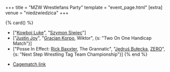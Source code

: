 +++
title = "MZW Wrestlefans Party"
template = "event_page.html"
[extra]
venue = "niedzwiedzica"
+++

{% card() %}
- ["[Kowboj Luke](@/w/red-thunder.md)", "[Szymon Siwiec](@/w/szymon-siwiec.md)"]
- ["[Justin Joy](@/w/justin-joy.md)", "[Gracjan Korpo](@/w/gracjan-korpo.md), Wiktor",
  {s: "Two On One Handicap Match"}]
- ["Posse In Effect: [Rick Baxxter](@/w/rick-baxxter.md), The Grannatic", "[Jędruś
    Bułecka](@/w/jedrus-bulecka.md), [ZERO](@/w/franz-engel.md)", {s: "Next Step Wrestling
      Tag Team Championship"}]
{% end %}

* [Cagematch link](https://www.cagematch.net/?id=1&nr=322458)
